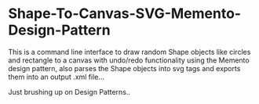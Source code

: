 # Shape-To-Canvas-SVG-Memento-Design-Pattern

This is a command line interface to draw random Shape objects like circles and rectangle to a canvas with undo/redo functionality using the Memento design pattern, also parses the Shape objects into svg tags and exports them into an output .xml file...

Just brushing up on Design Patterns..
